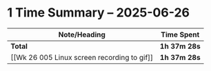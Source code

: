 # 1 Time Summary – 2025-06-26

| Note/Heading | Time Spent |
|--------------|------------|
| **Total** | **1h 37m 28s** |
| [[Wk 26 005 Linux screen recording to gif]] | **1h 37m 28s** |

